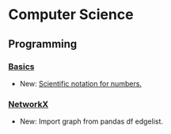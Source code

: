 # Computer Science

## Programming

### [Basics](basics.md)

* New: [Scientific notation for numbers.](basics.md#string-formatting)

### [NetworkX](networkx.md)

* New: Import graph from pandas df edgelist.